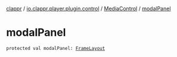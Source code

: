 [clappr](../../index.md) / [io.clappr.player.plugin.control](../index.md) / [MediaControl](index.md) / [modalPanel](./modal-panel.md)

# modalPanel

`protected val modalPanel: `[`FrameLayout`](https://developer.android.com/reference/android/widget/FrameLayout.html)